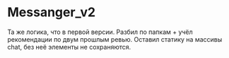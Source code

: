 # Messanger_v2
Та же логика, что в первой версии. Разбил по папкам + учёл рекомендации по двум прошлым ревью. Оставил статику на массивы chat, без неё элементы не сохраняются.
